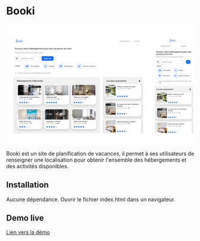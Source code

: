 Booki
========

![](presentation.png)


Booki est un site de planification de vacances, il permet à ses utilisateurs de renseigner une localisation pour obtenir l'ensemble des hébergements et des activités disponibles.

Installation
------------

Aucune dépendance. Ouvrir le fichier index.html dans un navigateur.

Demo live
---------

[Lien vers la démo](https://geo-tp.github.io/Booki/)
